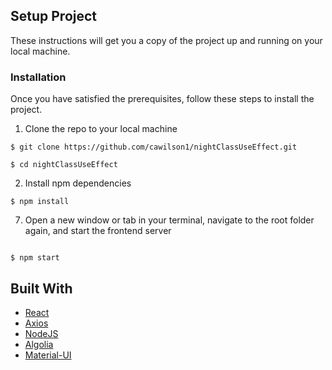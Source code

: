 ## Setup Project

These instructions will get you a copy of the project up and running on your local machine.

### Installation

Once you have satisfied the prerequisites, follow these steps to install the project.

1. Clone the repo to your local machine

```
$ git clone https://github.com/cawilson1/nightClassUseEffect.git

$ cd nightClassUseEffect
```

2. Install npm dependencies

```
$ npm install

```

7. Open a new window or tab in your terminal, navigate to the root folder again, and start the frontend server

```

$ npm start

```

## Built With

- [React](https://reactjs.org/)
- [Axios](https://github.com/axios/axios)
- [NodeJS](https://nodejs.org/en/)
- [Algolia](https://github.com/algolia)
- [Material-UI](https://github.com/mui-org/material-ui)
